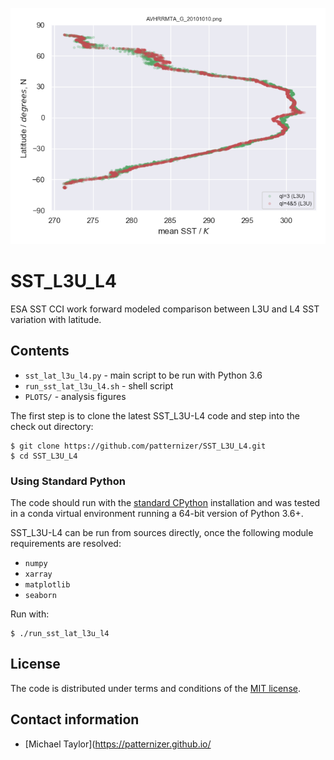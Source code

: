 ![image](https://github.com/patternizer/SST_L3U_L4/blob/master/AVHRRMTA_G_20101010.png)

# SST_L3U_L4

ESA SST CCI work forward modeled comparison between L3U and L4 SST variation with latitude.

## Contents

* `sst_lat_l3u_l4.py` - main script to be run with Python 3.6
* `run_sst_lat_l3u_l4.sh` - shell script
* `PLOTS/` - analysis figures

The first step is to clone the latest SST_L3U-L4 code and step into the check out directory: 

    $ git clone https://github.com/patternizer/SST_L3U_L4.git
    $ cd SST_L3U_L4
    
### Using Standard Python 

The code should run with the [standard CPython](https://www.python.org/downloads/) installation and was tested in a conda virtual environment running a 64-bit version of Python 3.6+.

SST_L3U-L4 can be run from sources directly, once the following module requirements are resolved:

* `numpy`
* `xarray`
* `matplotlib`
* `seaborn`

Run with:

    $ ./run_sst_lat_l3u_l4 
	
## License

The code is distributed under terms and conditions of the [MIT license](https://opensource.org/licenses/MIT).

## Contact information

* [Michael Taylor](https://patternizer.github.io/